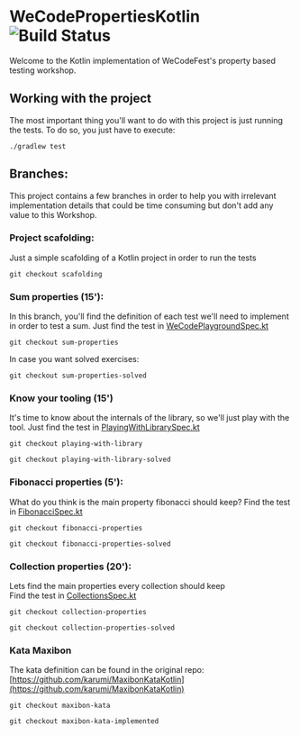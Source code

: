 # WeCodePropertiesKotlin ![Build Status](https://travis-ci.org/delr3ves/WeCodePropertiesKotlin.svg?branch=master)

Welcome to the Kotlin implementation of WeCodeFest's property based testing workshop.

## Working with the project

The most important thing you'll want to do with this project is just running the tests. To do so, you just have to execute:

```
./gradlew test
```

## Branches:

This project contains a few branches in order to help you with irrelevant implementation details that could be time consuming but don't add any value to this Workshop.  

### Project scafolding:
Just a simple scafolding of a Kotlin project in order to run the tests 

```
git checkout scafolding
```

### Sum properties (15'):
In this branch, you'll find the definition of each test we'll need to implement in order to test a sum. 
Just find the test in [WeCodePlaygroundSpec.kt](src/test/kotlin/com/emaginalabs/wecodeproperties/WeCodePlaygroundSpec.kt)

```
git checkout sum-properties
```
In case you want solved exercises:
```
git checkout sum-properties-solved
```

### Know your tooling (15')
It's time to know about the internals of the library, so we'll just play with the tool.
Just find the test in [PlayingWithLibrarySpec.kt](src/test/kotlin/com/emaginalabs/wecodeproperties/PlayingWithLibrarySpec.kt)

```
git checkout playing-with-library
```

```
git checkout playing-with-library-solved
```

### Fibonacci properties (5'):
What do you think is the main property fibonacci should keep? 
Find the test in [FibonacciSpec.kt](src/test/kotlin/com/emaginalabs/wecodeproperties/FibonacciSpec.kt)

```
git checkout fibonacci-properties
```
```
git checkout fibonacci-properties-solved
```

### Collection properties (20'):
Lets find the main properties every collection should keep  
Find the test in [CollectionsSpec.kt](src/test/kotlin/com/emaginalabs/wecodeproperties/CollectionsSpec.kt)

```
git checkout collection-properties
```
```
git checkout collection-properties-solved
```

### Kata Maxibon 

The kata definition can be found in the original repo: [https://github.com/karumi/MaxibonKataKotlin](https://github.com/karumi/MaxibonKataKotlin) 

```
git checkout maxibon-kata
```
```
git checkout maxibon-kata-implemented
```
